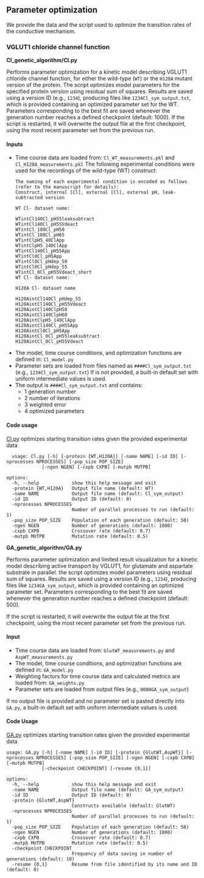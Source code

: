 ## Parameter optimization
We provide the data and the script used to optimize the transition rates of the conductive mechanism. 
### VGLUT1 chloride channel function
**Cl_genetic_algorithm/Cl.py**

Performs parameter optimization for a kinetic model describing VGLUT1 chloride channel function, for either the wild-type (`WT`) or the `H120A` mutant version of the protein.
The script optimizes model parameters for the specified protein version using residual sum of squares. Results are saved using a version ID (e.g., `1234`), producing files like `1234Cl_sym_output.txt`, which is provided containing an optimized parameter set for the WT. Parameters corresponding to the best fit are saved whenever the generation number reaches a defined checkpoint (default: 1000).
If the script is restarted, it will overwrite the output file at the first checkpoint, using the most recent parameter set from the previous run.
#### Inputs
* Time course data are loaded from: `Cl_WT_measurements.pkl` and `Cl_H120A_measurements.pkl`
    The following experimental conditions were used for the recordings of the wild-type (WT) construct:
    ```
    The naming of each experimental condition is encoded as follows (refer to the manuscript for details):
    Construct, internal [Cl], external [Cl], external pH, leak-subtracted version
    
    WT Cl- dataset name:
    
    WTintCl140Cl_pH55leaksubtract
    WTintCl140Cl_pH55Vdeact
    WTintCl_180Cl_pH50
    WTintCl_180Cl_pH65
    WTintClpH5_40ClApp
    WTintClpH5_140ClApp
    WTintCl140Cl_pH55App
    WTintCl0Cl_pH5App
    WTintCl0Cl_pHdep_50
    WTintCl0Cl_pHdep_55
    WTintCl_0Cl_pH55Vdeact_short
    WT Cl- dataset name:

    H120A Cl- dataset name

    H120AintCl140Cl_pHdep_55
    H120AintCl140Cl_pH55Vdeact
    H120AintCl140ClpH50
    H120AintCl140ClpH60
    H120AintClpH5_140ClApp
    H120AintCl140Cl_pH55App
    H120AintCl0Cl_pH5App
    H120AintCl_0Cl_pH55leaksubtract
    H120AintCl_0Cl_pH55Vdeact
    ```
* The model, time course conditions, and optimization functions are defined in: `Cl_model.py`
* Parameter sets are loaded from files named as `####Cl_sym_output.txt` (e.g., `1234Cl_sym_output.txt`)
  If is not provided, a built-in default set with uniform intermediate values is used. 
* The output is `####Cl_sym_output.txt` and contains: 
    - 1 generation number
    - 2 number of iterations
    - 3 weighted error
    - 4 optimized parameters
#### Code usage
[Cl.py](Cl_genetic_algorithm/Cl.py) optimizes starting transition rates given the provided experimental data
```
  usage: Cl.py [-h] [-protein {WT,H120A}] [-name NAME] [-id ID] [-nprocesses NPROCESSES] [-pop_size POP_SIZE]
             [-ngen NGEN] [-cxpb CXPB] [-mutpb MUTPB]

options:
  -h, --help            show this help message and exit
  -protein {WT,H120A}   Output file name (default: WT)
  -name NAME            Output file name (default: Cl_sym_output)
  -id ID                Output ID (default: 0)
  -nprocesses NPROCESSES
                        Number of parallel processes to run (default: 1)
  -pop_size POP_SIZE    Population of each generation (default: 50)
  -ngen NGEN            Number of generations (default: 1000)
  -cxpb CXPB            Crossover rate (default: 0.7)
  -mutpb MUTPB          Mutation rate (default: 0.5)
```

**GA_genetic_algorithm/GA.py**

Performs parameter optimization and limited result visualization for a kinetic model describing active transport by VGLUT1, for glutamate and aspartate substrate in parallel.
the script optimizes model parameters using residual sum of squares. Results are saved using a version ID (e.g., `1234`), producing files like `1234GA_sym_output`, which is provided containing an optimized parameter set. Parameters corresponding to the best fit are saved whenever the generation number reaches a defined checkpoint (default: 500).

If the script is restarted, it will overwrite the output file at the first checkpoint, using the most recent parameter set from the previous run.

#### Input 
- Time course data are loaded from: `GlutWT_measurements.py` and `AspWT_measurements.py`
- The model, time course conditions, and optimization functions are defined in: `GA_model.py`
- Weighting factors for time course data and calculated metrics are loaded from: `GA_weights.py`
- Parameter sets are loaded from output files (e.g., `0000GA_sym_output`)

If no output file is provided and no parameter set is pasted directly into `GA.py`, a built-in default set with uniform intermediate values is used.
#### Code Usage
[GA.py](GA_genetic_algorithm/GA.py) optimizes starting transition rates given the provided experimental data
```
usage: GA.py [-h] [-name NAME] [-id ID] [-protein {GlutWT,AspWT}] [-nprocesses NPROCESSES] [-pop_size POP_SIZE] [-ngen NGEN] [-cxpb CXPB] [-mutpb MUTPB]
             [-checkpoint CHECKPOINT] [-resume {0,1}]

options:
  -h, --help            show this help message and exit
  -name NAME            Output file name (default: GA_sym_output)
  -id ID                Output ID (default: 0)
  -protein {GlutWT,AspWT}
                        Constructs available (default: GlutWT)
  -nprocesses NPROCESSES
                        Number of parallel processes to run (default: 1)
  -pop_size POP_SIZE    Population of each generation (default: 50)
  -ngen NGEN            Number of generations (default: 1000)
  -cxpb CXPB            Crossover rate (default: 0.7)
  -mutpb MUTPB          Mutation rate (default: 0.5)
  -checkpoint CHECKPOINT
                        Frequency of data saving in number of generations (default: 10)
  -resume {0,1}         Resume from file identified by its name and ID (default: 0)
```
